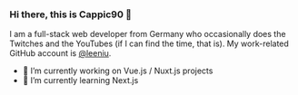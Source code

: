 ### Hi there, this is Cappic90 👋

I am a full-stack web developer from Germany who occasionally does the Twitches and the YouTubes (if I can find the time, that is).
My work-related GitHub account is [@leeniu](https://github.com/leeniu).

- 🔭 I’m currently working on Vue.js / Nuxt.js projects
- 🌱 I’m currently learning Next.js
